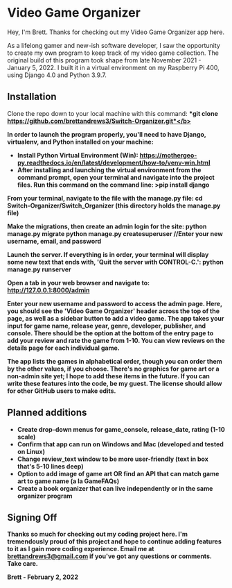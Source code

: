 # Video Game Organizer
Hey, I'm Brett. Thanks for checking out my Video Game Organizer app here.

As a lifelong gamer and new-ish software developer, I saw the opportunity to create my own
program to keep track of my video game collection. The original build of this program took shape
from late November 2021 - January 5, 2022. I built it in a virtual environment on my Raspberry Pi 400, 
using Django 4.0 and Python 3.9.7.

## Installation
Clone the repo down to your local machine with this command:
   <b> *git clone https://github.com/brettandrews3/Switch-Organizer.git*</b>
  
In order to launch the program properly, you'll need to have Django, virtualenv, and Python installed on your
machine:

- Install Python Virtual Environment (Win): https://mothergeo-py.readthedocs.io/en/latest/development/how-to/venv-win.html
- After installing and launching the virtual environment from the command prompt, open your terminal and
  navigate into the project files. Run this command on the command line: 
  <b>>pip install django</b>

From your terminal, navigate to the file with the manage.py file:
    cd Switch-Organizer/Switch_Organizer (this directory holds the manage.py file)

Make the migrations, then create an admin login for the site:
    python manage.py migrate
    python manage.py createsuperuser
        //Enter your new username, email, and password

Launch the server. If everything is in order, your terminal will display some new text that ends with,
'Quit the server with CONTROL-C.':
    python manage.py runserver

Open a tab in your web browser and navigate to:
    http://127.0.0.1:8000/admin

Enter your new username and password to access the admin page. Here, you should see the 'Video Game Organizer'
header across the top of the page, as well as a sidebar button to add a video game. The app takes your input
for game name, release year, genre, developer, publisher, and console. There should be the option at the bottom
of the entry page to add your review and rate the game from 1-10. You can view reviews on the details page for
each individual game.

The app lists the games in alphabetical order, though you can order them by the other values, if you choose.
There's no graphics for game art or a non-admin site yet; I hope to add these items in the future. If you can
write these features into the code, be my guest. The license should allow for other GitHub users to make edits.

## Planned additions
- Create drop-down menus for game_console, release_date, rating (1-10 scale)
- Confirm that app can run on Windows and Mac (developed and tested on Linux)
- Change review_text window to be more user-friendly (text in box that's 5-10 lines deep)
- Option to add image of game art OR find an API that can match game art to game name (a la GameFAQs)
- Create a book organizer that can live independently or in the same organizer program

## Signing Off
Thanks so much for checking out my coding project here. I'm tremendously proud of this project and hope to continue
adding features to it as I gain more coding experience. Email me at brettandrews3@gmail.com if you've got any 
questions or comments. Take care.

Brett - February 2, 2022
